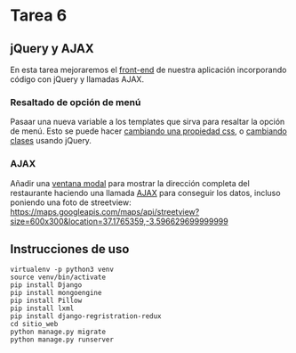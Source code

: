 # Tarea 6

## jQuery y AJAX

En esta tarea mejoraremos el [front-end](https://en.wikipedia.org/wiki/Front_and_back_ends) de nuestra aplicación incorporando código con jQuery y llamadas AJAX.

### Resaltado de opción de menú

Pasaar una nueva variable a los templates que sirva para resaltar la opción de menú. Esto se puede hacer [cambiando una propiedad css](http://api.jquery.com/css/), o [cambiando clases](http://fellowtuts.com/jquery/change-class-using-jquery/) usando jQuery.

### AJAX

Añadir una [ventana modal](https://v4-alpha.getbootstrap.com/components/modal/) para mostrar la dirección completa del restaurante haciendo una llamada [AJAX](https://learn.jquery.com/ajax/jquery-ajax-methods/) para conseguir los datos, incluso poniendo una foto de streetview: https://maps.googleapis.com/maps/api/streetview?size=600x300&location=37.1765359,-3.596629699999999
   
## Instrucciones de uso

```
virtualenv -p python3 venv
source venv/bin/activate
pip install Django
pip install mongoengine
pip install Pillow
pip install lxml
pip install django-regristration-redux
cd sitio_web
python manage.py migrate
python manage.py runserver
```
